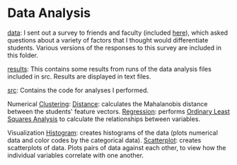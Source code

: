 Data Analysis
=====

[data](https://github.com/cornelltech/company-projects-matcher/tree/master/data_analysis/data): I sent out a survey to friends and faculty (included [here](https://github.com/cornelltech/company-projects-matcher/blob/master/data_analysis/data/info/link_to_survey.txt)), which asked questions about a variety of factors that I thought would differentiate students. Various versions of the responses to this survey are included in this folder.

[results](https://github.com/cornelltech/company-projects-matcher/tree/master/data_analysis/results): This contains some results from runs of the data analysis files included in src. Results are displayed in text files.

[src](https://github.com/cornelltech/company-projects-matcher/tree/master/data_analysis/src): Contains the code for analyses I performed.

Numerical
[Clustering](http://en.wikipedia.org/wiki/Cluster_analysis):
[Distance](http://en.wikipedia.org/wiki/Mahalanobis_distance): calculates the Mahalanobis distance between the students' feature vectors.
[Regression](http://en.wikipedia.org/wiki/Regression_analysis): performs [Ordinary Least Squares Analysis](http://en.wikipedia.org/wiki/Ordinary_least_squares) to calculate the relationships between variables.

Visualization
[Histogram](): creates histograms of the data (plots numerical data and color codes by the categorical data).
[Scatterplot](): creates scatterplots of data. Plots pairs of data against each other, to view how the individual variables correlate with one another.
